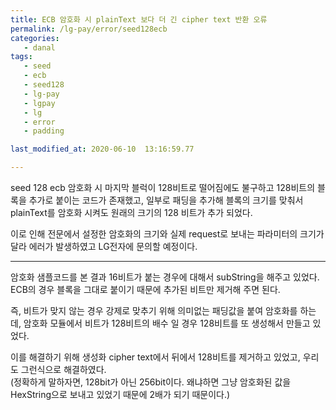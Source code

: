 ```yaml
---
title: ECB 암호화 시 plainText 보다 더 긴 cipher text 반환 오류
permalink: /lg-pay/error/seed128ecb
categories: 
   - danal
tags:
   - seed
   - ecb
   - seed128
   - lg-pay
   - lgpay
   - lg
   - error
   - padding

last_modified_at: 2020-06-10  13:16:59.77 

---
```


seed 128 ecb 암호화 시 마지막 블럭이 128비트로 떨어짐에도 불구하고 128비트의 블록을 추가로 붙이는 코드가 존재했고, 일부로 패딩을 추가해 블록의 크기를 맞춰서 plainText를 암호화 시켜도 원래의 크기의 128 비트가 추가 되었다.

이로 인해 전문에서 설정한 암호화의 크기와 실제 request로 보내는 파라미터의 크기가 달라 에러가 발생하였고 LG전자에 문의할 예정이다.

--- 
암호화 샘플코드를 본 결과 16비트가 붙는 경우에 대해서 subString을 해주고 있었다. 
ECB의 경우 블록을 그대로 붙이기 때문에 추가된 비트만 제거해 주면 된다.

즉, 비트가 맞지 않는 경우 강제로 맞추기 위해 의미없는 패딩값을 붙여 암호화를 하는데, 암호화 모듈에서 비트가 128비트의 배수 일 경우 128비트를 또 생성해서 만들고 있었다.  

이를 해결하기 위해 생성화 cipher text에서 뒤에서 128비트를 제거하고 있었고, 우리도 그런식으로 해결하였다.  
(정확하게 말하자면, 128bit가 아닌 256bit이다. 왜냐하면 그냥 암호화된 값을 HexString으로 보내고 있었기 때문에 2배가 되기 때문이다.)
<!--stackedit_data:
eyJoaXN0b3J5IjpbNjk0MTgzNjg4LDcxMDg5MTA3NiwtNTg3OT
c0MTY1XX0=
-->

